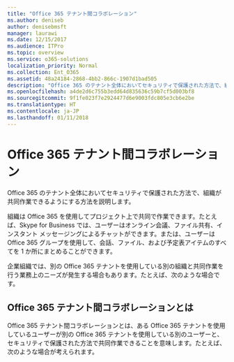 ```yaml
---
title: "Office 365 テナント間コラボレーション"
ms.author: deniseb
author: denisebmsft
manager: laurawi
ms.date: 12/15/2017
ms.audience: ITPro
ms.topic: overview
ms.service: o365-solutions
localization_priority: Normal
ms.collection: Ent_O365
ms.assetid: 48a24184-2868-4bb2-866c-1907d1bad505
description: "Office 365 のテナント全体においてセキュリティで保護された方法で、組織が共同作業できるようにする方法を説明します。"
ms.openlocfilehash: a4de2d6c755b3edd64d835636c59b7cf5d003bf8
ms.sourcegitcommit: 9f1fe023f7e2924477d6e9003fdc805e3cb6e2be
ms.translationtype: HT
ms.contentlocale: ja-JP
ms.lasthandoff: 01/11/2018
---
```

# <a name="office-365-cross-tenant-collaboration"></a>Office 365 テナント間コラボレーション

Office 365 のテナント全体においてセキュリティで保護された方法で、組織が共同作業できるようにする方法を説明します。
  
組織は Office 365 を使用してプロジェクト上で共同で作業できます。たとえば、Skype for Business では、ユーザーはオンライン会議、ファイル共有、インスタント メッセージングによるチャットができます。または、ユーザーは Office 365 グループを使用して、会話、ファイル、および予定表アイテムのすべてを 1 か所にまとめることができます。
  
企業組織では、別の Office 365 テナントを使用している別の組織と共同作業を行う業務上のニーズが発生する場合もあります。たとえば、次のような場合です。
  
## <a name="what-is-office-365-cross-tenant-collaboration"></a>Office 365 テナント間コラボレーションとは
<a name="whatisctc"> </a>

Office 365 テナント間コラボレーションとは、ある Office 365 テナントを使用しているユーザーが別の Office 365 テナントを使用している別のユーザーと、セキュリティで保護された方法で共同作業できることを意味します。たとえば、次のような場合が考えられます。 
  

